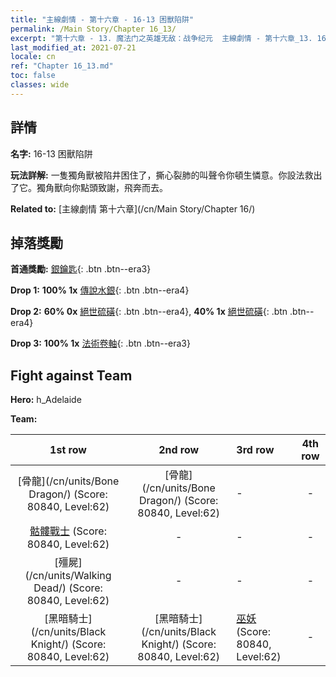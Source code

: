 ```yaml
---
title: "主線劇情 - 第十六章 - 16-13 困獸陷阱"
permalink: /Main Story/Chapter 16_13/
excerpt: "第十六章 - 13. 魔法门之英雄无敌：战争纪元  主線劇情 - 第十六章_13. 16-13 困獸陷阱"
last_modified_at: 2021-07-21
locale: cn
ref: "Chapter 16_13.md"
toc: false
classes: wide
---
```


## 詳情

 **名字:** 16-13 困獸陷阱

 **玩法詳解:** 一隻獨角獸被陷井困住了，撕心裂肺的叫聲令你頓生憐意。你設法救出了它。獨角獸向你點頭致謝，飛奔而去。

 **Related to:** [主線劇情 第十六章](/cn/Main Story/Chapter 16/)

## 掉落獎勵

 **首通獎勵:** [銀鑰匙](/cn/Items/con_693/){: .btn .btn--era3}

 **Drop 1:** **100% 1x** [傳說水銀](/cn/Items/mat_56/){: .btn .btn--era4}

 **Drop 2:** **60% 0x** [絕世硫磺](/cn/Items/mat_50/){: .btn .btn--era4}, **40% 1x** [絕世硫磺](/cn/Items/mat_50/){: .btn .btn--era4}

 **Drop 3:** **100% 1x** [法術卷軸](/cn/Items/con_694/){: .btn .btn--era3}


## Fight against Team
 **Hero:** h_Adelaide

 **Team:**


  | 1st row | 2nd row | 3rd row | 4th row |
  |:----:|:----:|:----|:----:|
  | [骨龍](/cn/units/Bone Dragon/) (Score: 80840, Level:62)  | [骨龍](/cn/units/Bone Dragon/) (Score: 80840, Level:62)  | - | - |
  | [骷髏戰士](/cn/units/Skeleton/) (Score: 80840, Level:62)  | - | - | - |
  | [殭屍](/cn/units/Walking Dead/) (Score: 80840, Level:62)  | - | - | - |
  | [黑暗騎士](/cn/units/Black Knight/) (Score: 80840, Level:62)  | [黑暗騎士](/cn/units/Black Knight/) (Score: 80840, Level:62)  | [巫妖](/cn/units/Lich/) (Score: 80840, Level:62)  | - |


